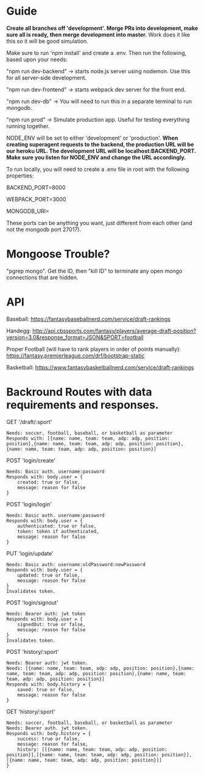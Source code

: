 # Guide

**Create all branches off 'development'. Merge PRs into development, make sure all is ready, then merge development into master.** Work does it like this so it will be good simulation.

Make sure to run 'npm install' and create a .env. Then run the following, based upon your needs: 

"npm run dev-backend"     -> starts node.js server using nodemon. Use this for all server-side development.

"npm run dev-frontend"    -> starts webpack dev server for the front end. 

"npm run dev-db"          -> You will need to run this in a separate terminal to run mongodb.

"npm run prod"            -> Simulate production app. Useful for testing everything running together.

NODE_ENV will be set to either 'development' or 'production'. **When creating superagent requests to the backend, the production URL will be our heroku URL. The development URL will be localhost:BACKEND_PORT. Make sure you listen for NODE_ENV and change the URL accordingly.**

To run locally, you will need to create a .env file in root with the following properties:

BACKEND_PORT=8000

WEBPACK_PORT=3000

MONGODB_URI=

These ports can be anything you want, just different from each other (and not the mongodb port 27017).

# Mongoose Trouble?

"pgrep mongo". Get the ID, then "kill ID" to terminate any open mongo connections that are hidden. 

# API

Baseball: https://fantasybaseballnerd.com/service/draft-rankings

Handegg: http://api.cbssports.com/fantasy/players/average-draft-position?version=3.0&response_format=JSON&SPORT=football

Proper Football (will have to rank players in order of points manually): https://fantasy.premierleague.com/drf/bootstrap-static

Basketball: https://www.fantasybasketballnerd.com/service/draft-rankings


# Backround Routes with data requirements and responses.

GET '/draft/:sport'
```
Needs: soccer, football, baseball, or basketball as parameter
Responds with: [{name: name, team: team, adp: adp, position: position},{name: name, team: team, adp: adp, position: position},{name: name, team: team, adp: adp, position: position}]
```

POST 'login/create'
```
Needs: Basic auth. username:password
Responds with: body.user = {
    created: true or false,
    message: reason for false
}
```

POST 'login/login'
```
Needs: Basic auth. username:password
Responds with: body.user = {
    authenticated: true or false,
    token: token if authenticated,
    message: reason for false
}
```

PUT 'login/update'
```
Needs: Basic auth: username:oldPassword:newPassword
Responds with: body.user = {
    updated: true or false,
    message: reason for false
}
Invalidates token.
```

POST 'login/signout'
```
Needs: Bearer auth: jwt token
Responds with: body.user = {
    signedOut: true or false,
    message: reason for false
}
Invalidates token.
```

POST 'history/:sport'
```
Needs: Bearer auth: jwt token.
Needs: [{name: name, team: team, adp: adp, position: position},{name: name, team: team, adp: adp, position: position},{name: name, team: team, adp: adp, position: position}]
Responds with: body.history = {
    saved: true or false,
    message: reason for false
}
```

GET 'history/:sport'
```
Needs: soccer, football, baseball, or basketball as parameter
Needs: Bearer auth. jwt token.
Responds with: body.history = {
    success: true or false,
    message: reason for false,
    history: [[{name: name, team: team, adp: adp, position: position}],[{name: name, team: team, adp: adp, position: position}],[{name: name, team: team, adp: adp, position: position}]]
}
```
